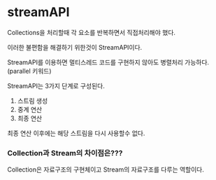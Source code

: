 # streamAPI
Collections을 처리할때 각 요소를 반복하면서 직접처리해야 했다.

이러한 불편함을 해결하기 위한것이 StreamAPI이다.

StreamAPI를 이용하면 멀티스레드 코드를 구현하지 않아도 병렬처리 가능하다.(parallel 키워드)

StreamAPI는 3가지 단계로 구성된다.

1. 스트림 생성
2. 중계 연산 
3. 최종 연산 

최종 연산 이후에는 해당 스트림을 다시 사용할수 없다.

### Collection과 Stream의 차이점은???
Collection은 자료구조의 구현체이고 Stream의 자료구조를 다루는 역할이다.